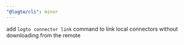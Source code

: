 ```yaml
---
"@logto/cli": minor
---
```


add `logto connector link` command to link local connectors without downloading from the remote
